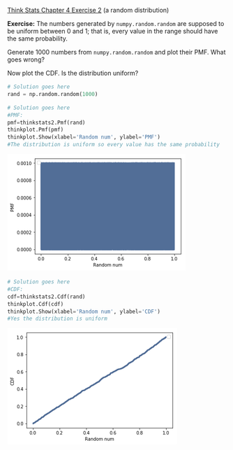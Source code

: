 [Think Stats Chapter 4 Exercise 2](http://greenteapress.com/thinkstats2/html/thinkstats2005.html#toc41) (a random distribution)

>> 
**Exercise:** The numbers generated by `numpy.random.random` are supposed to be uniform between 0 and 1; that is, every value in the range should have the same probability.

Generate 1000 numbers from `numpy.random.random` and plot their PMF.  What goes wrong?

Now plot the CDF. Is the distribution uniform?


```python
# Solution goes here
rand = np.random.random(1000)
```


```python
# Solution goes here
#PMF:
pmf=thinkstats2.Pmf(rand)
thinkplot.Pmf(pmf)
thinkplot.Show(xlabel='Random num', ylabel='PMF')
#The distribution is uniform so every value has the same probability
```


![alt text](https://github.com/marineveits/dsp/blob/master/img/3_01.png)






```python
# Solution goes here
#CDF:
cdf=thinkstats2.Cdf(rand)
thinkplot.Cdf(cdf)
thinkplot.Show(xlabel='Random num', ylabel='CDF')
#Yes the distribution is uniform
```


![alt text](https://github.com/marineveits/dsp/blob/master/img/3_02.png)


    

